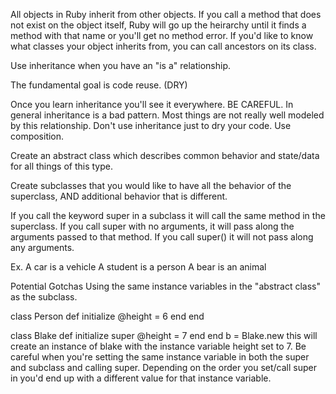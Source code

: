 All objects in Ruby inherit from other objects.  If you call a method that does not exist on the object itself, Ruby will go up the heirarchy until it finds a method with that name or you'll get no method error.  If you'd like to know what classes your object inherits from, you can call ancestors on its class.

Use inheritance when you have an "is a" relationship.

The fundamental goal is code reuse. (DRY)

Once you learn inheritance you'll see it everywhere.  BE CAREFUL.  In general inheritance is a bad pattern. Most things are not really well modeled by this relationship. Don't use inheritance just to dry your code.  Use composition.

Create an abstract class which describes common behavior and state/data for all things of this type.  

Create subclasses that you would like to have all the behavior of the superclass, AND additional behavior that is different.

If you call the keyword super in a subclass it will call the same method in the superclass.
If you call super with no arguments, it will pass along the arguments passed to that method. If you call super() it will not pass along any arguments.

Ex.
A car is a vehicle
A student is a person
A bear is an animal

Potential Gotchas
Using the same instance variables in the "abstract class" as the subclass.

class Person
  def initialize
    @height = 6
  end
end

class Blake
  def initialize
    super
    @height = 7
  end
end
b = Blake.new
this will create an instance of blake with the instance variable height set to 7.  Be careful when you're setting the same instance variable in both the super and subclass and calling super. Depending on the order you set/call super in you'd end up with a different value for that instance variable.  